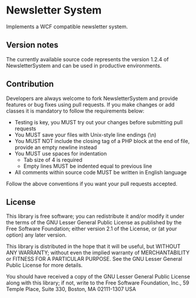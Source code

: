 Newsletter System
===============================

Implements a WCF compatible newsletter system.


Version notes
-------------

The currently available source code represents the version 1.2.4 of NewsletterSystem and can be used in productive environments.

Contribution
------------

Developers are always welcome to fork NewsletterSystem and provide features or bug fixes using pull requests. If you make changes or add classes it is mandatory to follow the requirements below:

* Testing is key, you MUST try out your changes before submitting pull requests
* You MUST save your files with Unix-style line endings (\n)
* You MUST NOT include the closing tag of a PHP block at the end of file, provide an empty newline instead
* You MUST use spaces for indentation
    * Tab size of 4 is required
    * Empty lines MUST be indented equal to previous line
* All comments within source code MUST be written in English language

Follow the above conventions if you want your pull requests accepted.

License
-------

This library is free software; you can redistribute it and/or
modify it under the terms of the GNU Lesser General Public License
as published by the Free Software Foundation; either version 2.1
of the License, or (at your option) any later version.

This library is distributed in the hope that it will be useful,
but WITHOUT ANY WARRANTY; without even the implied warranty of
MERCHANTABILITY or FITNESS FOR A PARTICULAR PURPOSE. See the GNU
Lesser General Public License for more details.

You should have received a copy of the GNU Lesser General Public
License along with this library; if not, write to the Free Software
Foundation, Inc., 59 Temple Place, Suite 330, Boston, MA 02111-1307 USA